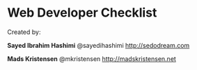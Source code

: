 ﻿# Web Developer Checklist

Created by:

**Sayed Ibrahim Hashimi**
@sayedihashimi
http://sedodream.com 

**Mads Kristensen**
@mkristensen
http://madskristensen.net